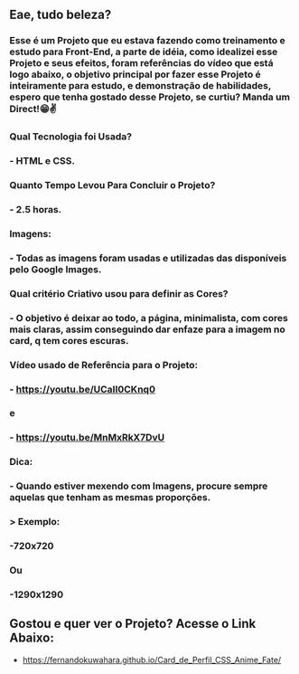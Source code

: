 ## Eae, tudo beleza?

### Esse é um Projeto que eu estava fazendo como treinamento e estudo para Front-End, a parte de idéia, como idealizei esse Projeto e seus efeitos, foram referências do vídeo que está logo abaixo, o objetivo principal por fazer esse Projeto é inteiramente para estudo, e demonstração de habilidades, espero que tenha gostado desse Projeto, se curtiu? Manda um Direct!😁✌️

### Qual Tecnologia foi Usada?
### - HTML e CSS.

### Quanto Tempo Levou Para Concluir o Projeto?
### - 2.5 horas.

### Imagens:
### - Todas as imagens foram usadas e utilizadas das disponíveis pelo Google Images.

### Qual critério Criativo usou para definir as Cores?
### - O objetivo é deixar ao todo, a página, minimalista, com cores mais claras, assim conseguindo dar enfaze para a imagem no card, q tem cores escuras.

### Vídeo usado de Referência para o Projeto:
### - https://youtu.be/UCaII0CKnq0
### e
### - https://youtu.be/MnMxRkX7DvU

### Dica:
### - Quando estiver mexendo com Imagens, procure sempre aquelas que tenham as mesmas proporções.
### > Exemplo:
### -720x720
### Ou
### -1290x1290

## Gostou e quer ver o Projeto? Acesse o Link Abaixo:
- https://fernandokuwahara.github.io/Card_de_Perfil_CSS_Anime_Fate/
